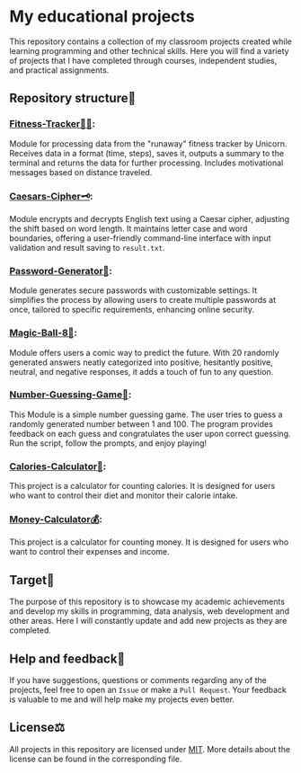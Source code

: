 # My educational projects

This repository contains a collection of my classroom projects created while learning programming and other technical skills.
Here you will find a variety of projects that I have completed through courses, independent studies, and practical assignments.

## Repository structure🌲

### [Fitness-Tracker🏃‍♂️](./fitness_tracker): 
Module for processing data from the "runaway" fitness tracker by Unicorn. Receives data in a format (time, steps), saves it, outputs a summary to the terminal and returns the data for further processing. Includes motivational messages based on distance traveled.

### [Caesars-Cipher🗝️](./caesars_cipher): 
Module encrypts and decrypts English text using a Caesar cipher, adjusting the shift based on word length. It maintains letter case and word boundaries, offering a user-friendly command-line interface with input validation and result saving to ```result.txt```.

### [Password-Generator🔐](./password_generator):
Module generates secure passwords with customizable settings. It simplifies the process by allowing users to create multiple passwords at once, tailored to specific requirements, enhancing online security.

### [Magic-Ball-8🎱](./magic_ball_8):
Module offers users a comic way to predict the future. With 20 randomly generated answers neatly categorized into positive, hesitantly positive, neutral, and negative responses, it adds a touch of fun to any question.

### [Number-Guessing-Game🎰](./number_guessing_game):
This Module is a simple number guessing game. The user tries to guess a randomly generated number between 1 and 100. The program provides feedback on each guess and congratulates the user upon correct guessing. Run the script, follow the prompts, and enjoy playing!

### [Calories-Calculator💪](./calories_calc):
This project is a calculator for counting calories. 
It is designed for users who want to control their diet and monitor their calorie intake.

### [Money-Calculator💰](./money_calc):
This project is a calculator for counting money. 
It is designed for users who want to control their expenses and income.


## Target🎯
The purpose of this repository is to showcase my academic achievements and develop my skills in programming, data analysis, web development and other areas.
Here I will constantly update and add new projects as they are completed.

## Help and feedback🩼
If you have suggestions, questions or comments regarding any of the projects, feel free to open an ```Issue``` or make a ```Pull Request```. Your feedback is valuable to me and will help make my projects even better.

## License⚖️
All projects in this repository are licensed under [MIT](./LICENSE.txt).
More details about the license can be found in the corresponding file.